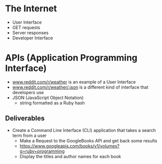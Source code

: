 # The Internet
- User Interface
- GET requests
- Server responses
- Developer Interface


# APIs (Application Programming Interface)
- www.reddit.com/r/weather is an example of a User Interface
- www.reddit.com/r/weather/.json is a different kind of interface that developers use
- JSON (JavaScript Object Notation)
	* string formatted as a Ruby hash


## Deliverables
- Create a Command Line Interface (CLI) application that takes a search term from a user
	* Make a Request to the GoogleBooks API and get back some results
	* https://www.googleapis.com/books/v1/volumes?q=ruby+programming
	* Display the titles and author names for each book
